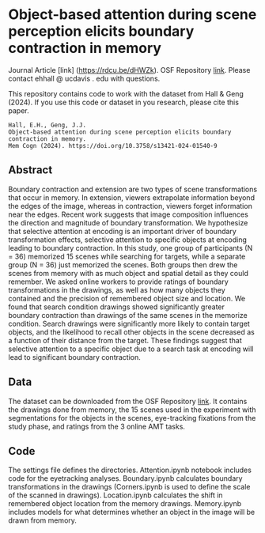 # Object-based attention during scene perception elicits boundary contraction in memory
Journal Article [link] (https://rdcu.be/dHWZk).
OSF Repository [link](https://osf.io/mkas7/). 
Please contact ehhall @ ucdavis . edu with questions. 

This repository contains code to work with the dataset from Hall & Geng (2024). If you use this code or dataset in you research, please cite this paper. 

```
Hall, E.H., Geng, J.J.
Object-based attention during scene perception elicits boundary contraction in memory.
Mem Cogn (2024). https://doi.org/10.3758/s13421-024-01540-9
```

## Abstract

Boundary contraction and extension are two types of scene transformations that occur in memory. In extension, viewers extrapolate information beyond the edges of the image, whereas in contraction, viewers forget information near the edges. Recent work suggests that image composition influences the direction and magnitude of boundary transformation. We hypothesize that selective attention at encoding is an important driver of boundary transformation effects, selective attention to specific objects at encoding leading to boundary contraction. In this study, one group of participants (N = 36) memorized 15 scenes while searching for targets, while a separate group (N = 36) just memorized the scenes. Both groups then drew the scenes from memory with as much object and spatial detail as they could remember. We asked online workers to provide ratings of boundary transformations in the drawings, as well as how many objects they contained and the precision of remembered object size and location. We found that search condition drawings showed significantly greater boundary contraction than drawings of the same scenes in the memorize condition. Search drawings were significantly more likely to contain target objects, and the likelihood to recall other objects in the scene decreased as a function of their distance from the target. These findings suggest that selective attention to a specific object due to a search task at encoding will lead to significant boundary contraction.

## Data

The dataset can be downloaded from the OSF Repository [link](https://osf.io/mkas7/). It contains the drawings done from memory, the 15 scenes used in the experiment with segmentations for the objects in the scenes, eye-tracking fixations from the study phase, and ratings from the 3 online AMT tasks. 

## Code 

The settings file defines the directories. Attention.ipynb notebook includes code for the eyetracking analyses. Boundary.ipynb calculates boundary transformations in the drawings (Corners.ipynb is used to define the scale of the scanned in drawings). Location.ipynb calculates the shift in remembered object location from the memory drawings. Memory.ipynb includes models for what determines whether an object in the image will be drawn from memory. 
